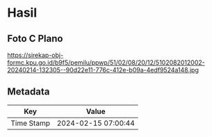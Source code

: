 # Hasil

## Foto C Plano

https://sirekap-obj-formc.kpu.go.id/b9f5/pemilu/ppwp/51/02/08/20/12/5102082012002-20240214-132305--90d22e11-776c-412e-b09a-4edf9524a148.jpg


## Metadata

| Key        | Value               |
| ---------- | ------------------- |
| Time Stamp | 2024-02-15 07:00:44 |




